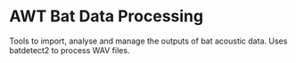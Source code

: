 # AWT Bat Data Processing
Tools to import, analyse and manage the outputs of bat acoustic data. Uses batdetect2 to process WAV files.
